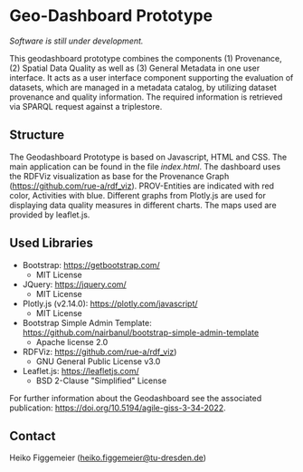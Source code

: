 # Geo-Dashboard Prototype

_Software is still under development._

This geodashboard prototype combines the components (1) Provenance, (2) Spatial Data Quality as well as (3) General Metadata in one user interface. It acts as a user interface component supporting the evaluation of datasets, which are managed in a metadata catalog, by utilizing dataset provenance and quality information. The required information is retrieved via SPARQL request against a triplestore.


## Structure

The Geodashboard Prototype is based on Javascript,  HTML and CSS. The main application can be found in the file _index.html_. The dashboard uses the RDFViz visualization as base for the Provenance Graph (https://github.com/rue-a/rdf_viz). PROV-Entities are indicated with red color, Activities with blue.
Different graphs from Plotly.js are used for displaying data quality measures in different charts. The maps used are provided by leaflet.js.

## Used Libraries

- Bootstrap: https://getbootstrap.com/
	- MIT License
- JQuery: https://jquery.com/
	- MIT License
- Plotly.js (v2.14.0): https://plotly.com/javascript/
	- MIT License
- Bootstrap Simple Admin Template: https://github.com/nairbanul/bootstrap-simple-admin-template
	- Apache license 2.0
- RDFViz: https://github.com/rue-a/rdf_viz)
	- GNU General Public License v3.0
- Leaflet.js: https://leafletjs.com/
	-  BSD 2-Clause "Simplified" License
	
For further information about the Geodashboard see the associated publication: https://doi.org/10.5194/agile-giss-3-34-2022.

## Contact
Heiko Figgemeier (heiko.figgemeier@tu-dresden.de)
